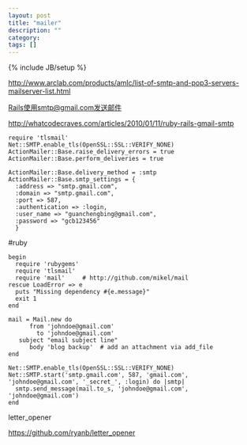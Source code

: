 ```yaml
---
layout: post
title: "mailer"
description: ""
category: 
tags: []
---
```

{% include JB/setup %}

http://www.arclab.com/products/amlc/list-of-smtp-and-pop3-servers-mailserver-list.html  
 

Rails使用smtp@gmail.com发送邮件  

http://whatcodecraves.com/articles/2010/01/11/ruby-rails-gmail-smtp  


    require 'tlsmail'
    Net::SMTP.enable_tls(OpenSSL::SSL::VERIFY_NONE)
    ActionMailer::Base.raise_delivery_errors = true
    ActionMailer::Base.perform_deliveries = true

    ActionMailer::Base.delivery_method = :smtp
    ActionMailer::Base.smtp_settings = {
      :address => "smtp.gmail.com",
      :domain => "smtp.gmail.com",
      :port => 587,
      :authentication => :login,
      :user_name => "guanchengbing@gmail.com",
      :password => "gcb123456"
      }


#ruby  

    begin
      require 'rubygems'
      require 'tlsmail'
      require 'mail'     # http://github.com/mikel/mail
    rescue LoadError => e
      puts "Missing dependency #{e.message}"
      exit 1
    end

    mail = Mail.new do
          from 'johndoe@gmail.com'
            to 'johndoe@gmail.com'
       subject "email subject line"
          body 'blog backup'  # add an attachment via add_file
    end

    Net::SMTP.enable_tls(OpenSSL::SSL::VERIFY_NONE)
    Net::SMTP.start('smtp.gmail.com', 587, 'gmail.com', 'johndoe@gmail.com', '_secret_', :login) do |smtp|
      smtp.send_message(mail.to_s, 'johndoe@gmail.com', 'johndoe@gmail.com')
    end
 

letter_opener  

https://github.com/ryanb/letter_opener  

